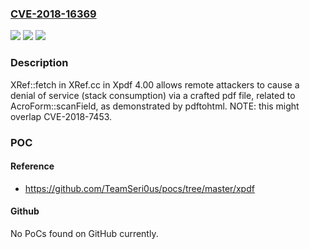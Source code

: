 ### [CVE-2018-16369](https://cve.mitre.org/cgi-bin/cvename.cgi?name=CVE-2018-16369)
![](https://img.shields.io/static/v1?label=Product&message=n%2Fa&color=blue)
![](https://img.shields.io/static/v1?label=Version&message=n%2Fa&color=blue)
![](https://img.shields.io/static/v1?label=Vulnerability&message=n%2Fa&color=brighgreen)

### Description

XRef::fetch in XRef.cc in Xpdf 4.00 allows remote attackers to cause a denial of service (stack consumption) via a crafted pdf file, related to AcroForm::scanField, as demonstrated by pdftohtml. NOTE: this might overlap CVE-2018-7453.

### POC

#### Reference
- https://github.com/TeamSeri0us/pocs/tree/master/xpdf

#### Github
No PoCs found on GitHub currently.


